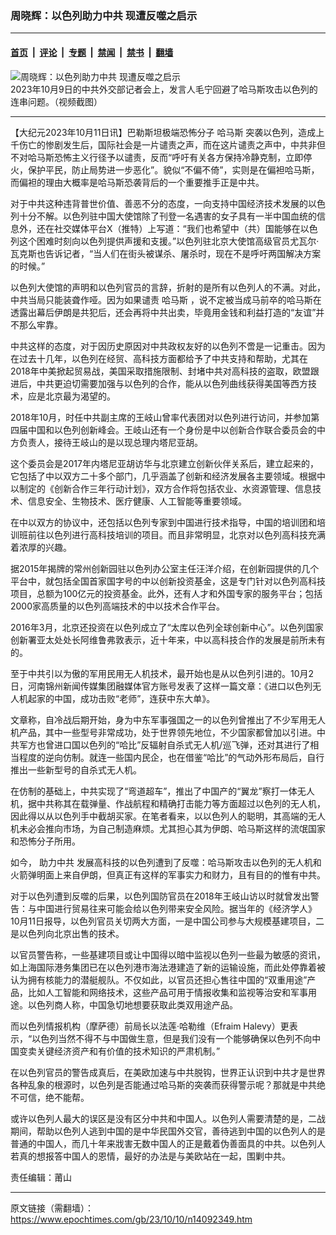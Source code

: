 ### 周晓辉：以色列助力中共 现遭反噬之启示

---

#### [首页](../../../..?n14092349) &nbsp;|&nbsp; [评论](../../../../../epoch-comment?n14092349) &nbsp;|&nbsp; [专题](../../../../../epoch-special?n14092349) &nbsp;|&nbsp; [禁闻](../../../../../epoch-news?n14092349) &nbsp;|&nbsp; [禁书](../../../../../books?n14092349) &nbsp;|&nbsp; [翻墙](https://github.com/gfw-breaker/nogfw/blob/master/README.md?n14092349)


<div><img alt="周晓辉：以色列助力中共 现遭反噬之启示" class="attachment-djy_600_400 size-djy_600_400 wp-post-image" src="https://i.epochtimes.com/assets/uploads/2023/10/id14091798-maoning_20231009-600x400.jpg"/>
<div class="caption">
 2023年10月9日的中共外交部记者会上，发言人毛宁回避了哈马斯攻击以色列的连串问题。（视频截图）
</div></div><hr/><div class="post_content" id="artbody" itemprop="articleBody">
 <!-- article content begin -->
 <p>
  【大纪元2023年10月11日讯】巴勒斯坦极端恐怖分子
  <ok href="https://www.epochtimes.com/gb/tag/%E5%93%88%E9%A9%AC%E6%96%AF.html">
   哈马斯
  </ok>
  突袭以色列，造成上千伤亡的惨剧发生后，国际社会是一片谴责之声，而在这片谴责之声中，中共非但不对哈马斯恐怖主义行径予以谴责，反而“呼吁有关各方保持冷静克制，立即停火，保护平民，防止局势进一步恶化”。貌似“不偏不倚”，实则是在偏袒哈马斯，而偏袒的理由大概率是哈马斯恐袭背后的一个重要推手正是中共。
 </p>
 <p>
  对于中共这种违背普世价值、善恶不分的态度，一向支持中国经济技术发展的以色列十分不解。以色列驻中国大使馆除了刊登一名遇害的女子具有一半中国血统的信息外，还在社交媒体平台X（推特）上写道：“我们也希望中（共）国能够在以色列这个困难时刻向以色列提供声援和支援。”以色列驻北京大使馆高级官员尤瓦尔·瓦克斯也告诉记者，“当人们在街头被谋杀、屠杀时，现在不是呼吁两国解决方案的时候。”
 </p>
 <p>
  以色列大使馆的声明和以色列官员的言辞，折射的是所有以色列人的不满。对此，中共当局只能装聋作哑。因为如果谴责
  <ok href="https://www.epochtimes.com/gb/tag/%E5%93%88%E9%A9%AC%E6%96%AF.html">
   哈马斯
  </ok>
  ，说不定被当成马前卒的哈马斯在透露出幕后伊朗是共犯后，还会再将中共出卖，毕竟用金钱和利益打造的“友谊”并不那么牢靠。
 </p>
 <p>
  中共这样的态度，对于因历史原因对中共政权友好的以色列不啻是一记重击。因为在过去十几年，以色列在经贸、高科技方面都给予了中共支持和帮助，尤其在2018年中美掀起贸易战，美国采取措施限制、封堵中共对高科技的盗取，欧盟跟进后，中共更迫切需要加强与以色列的合作，能从以色列曲线获得美国等西方技术，应是北京最为渴望的。
 </p>
 <p>
  2018年10月，时任中共副主席的王岐山曾率代表团对以色列进行访问，并参加第四届中国和以色列创新峰会。王岐山还有一个身份是中以创新合作联合委员会的中方负责人，接待王岐山的是以现总理内塔尼亚胡。
 </p>
 <p>
  这个委员会是2017年内塔尼亚胡访华与北京建立创新伙伴关系后，建立起来的，它包括了中以双方二十多个部门，几乎涵盖了创新和经济发展各主要领域。根据中以制定的《创新合作三年行动计划》，双方合作将包括农业、水资源管理、信息技术、信息安全、生物技术、医疗健康、人工智能等重要领域。
 </p>
 <p>
  在中以双方的协议中，还包括以色列专家到中国进行技术指导，中国的培训团和培训班前往以色列进行高科技培训的项目。而且非常明显，北京对以色列高科技充满着浓厚的兴趣。
 </p>
 <p>
  据2015年揭牌的常州创新园驻以色列办公室主任汪洋介绍，在创新园提供的几个平台中，就包括全国首家国字号的中以创新投资基金，这是专门针对以色列高科技项目，总额为100亿元的投资基金。此外，还有人才和外国专家的服务平台；包括2000家高质量的以色列高端技术的中以技术合作平台。
 </p>
 <p>
  2016年3月，北京还投资在以色列成立了“太库以色列全球创新中心”。以色列国家创新署亚太处处长阿维鲁弗敦表示，近十年来，中以高科技合作的发展是前所未有的。
 </p>
 <p>
  至于中共引以为傲的军用民用无人机技术，最开始也是从以色列引进的。10月2日，河南锦州新闻传媒集团融媒体官方账号发表了这样一篇文章：《进口以色列无人机起家的中国，成功击败“老师”，连获中东大单》。
 </p>
 <p>
  文章称，自冷战后期开始，身为中东军事强国之一的以色列曾推出了不少军用无人机产品，其中一些型号非常成功，处于世界领先地位，不少国家都曾加以引进。中共军方也曾进口国以色列的“哈比”反辐射自杀式无人机/巡飞弹，还对其进行了相当程度的逆向仿制。就连一些国内民企，也在借鉴“哈比”的气动外形布局后，自行推出一些新型号的自杀式无人机。
 </p>
 <p>
  在仿制的基础上，中共实现了“弯道超车”，推出了中国产的“翼龙”察打一体无人机，据中共称其在载弹量、作战航程和精确打击能力等方面超过以色列的无人机，因此得以从以色列手中截胡买家。在笔者看来，以以色列人的聪明，其高端的无人机未必会推向市场，为自己制造麻烦。尤其担心其为伊朗、哈马斯这样的流氓国家和恐怖分子所用。
 </p>
 <p>
  如今，
  <ok href="https://www.epochtimes.com/gb/tag/%E5%8A%A9%E5%8A%9B%E4%B8%AD%E5%85%B1.html">
   助力中共
  </ok>
  发展高科技的以色列遭到了反噬：哈马斯攻击以色列的无人机和火箭弹明面上来自伊朗，但真正有这样的军事实力和财力，且有目的的惟有中共。
 </p>
 <p>
  对于以色列遭到反噬的后果，以色列国防官员在2018年王岐山访以时就曾发出警告：与中国进行贸易往来可能会给以色列带来安全风险。据当年的《经济学人》10月11日报导，以色列官员关切两大方面，一是中国公司参与大规模基建项目，二是以色列向北京出售的技术。
 </p>
 <p>
  以官员警告称，一些基建项目或让中国得以暗中监视以色列一些最为敏感的资讯，如上海国际港务集团已在以色列港市海法港建造了新的运输设施，而此处停靠着被认为拥有核能力的潜艇舰队。不仅如此，以官员还担心售往中国的“双重用途”产品，比如人工智能和网络技术，这些产品可用于情报收集和监视等治安和军事用途。以色列商人称，中国急切地想要获取此类双用途产品。
 </p>
 <p>
  而以色列情报机构（摩萨德）前局长以法莲·哈勒维（Efraim Halevy）更表示，“以色列当然不得不与中国做生意，但是我们没有一个能够确保以色列不向中国变卖关键经济资产和有价值的技术知识的严肃机制。”
 </p>
 <p>
  在以色列官员的警告成真后，在美欧加速与中共脱钩，世界正认识到中共才是世界各种乱象的根源时，以色列是否能通过哈马斯的突袭而获得警示呢？那就是中共绝不可信，绝不能帮。
 </p>
 <p>
  或许以色列人最大的误区是没有区分中共和中国人。以色列人需要清楚的是，二战期间，帮助以色列人逃到中国的是中华民国外交官，善待逃到中国的以色列人的是普通的中国人，而几十年来戕害无数中国人的正是戴着伪善面具的中共。以色列人若真的想报答中国人的恩情，最好的办法是与美欧站在一起，围剿中共。
 </p>
 <p>
  责任编辑：莆山
 </p>
 <!-- article content end -->
 <div id="below_article_ad">
 </div>
</div>


---

原文链接（需翻墙）：https://www.epochtimes.com/gb/23/10/10/n14092349.htm
